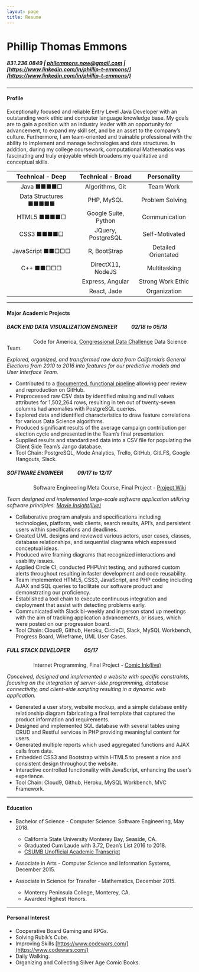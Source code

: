 ```yaml
---
layout: page
title: Resume
---
```


# Phillip Thomas Emmons
##### 831.236.0849 | philemmons.now@gmail.com | [https://www.linkedin.com/in/phillip-t-emmons/](https://www.linkedin.com/in/phillip-t-emmons/)
---
#### **Profile**

<p> Exceptionally focused and reliable Entry Level Java Developer with an outstanding work ethic and computer language knowledge base. My goals are to gain a position with an industry leader with an opportunity for advancement, to expand my skill set, and be an asset to the company’s culture. Furthermore, I am team-oriented and trainable professional with the ability to implement and manage technologies and data structures. In addition, during my college coursework, computational Mathematics was fascinating and truly enjoyable which broadens my qualitative and conceptual skills.</p>
  
| **Technical - Deep** | **Technical - Broad** | **Personality** |
|:-:|:-:|:-:|
| Java 	■■■■□ | Algorithms, Git | Team Work |
| Data Structures ■■■■■ | PHP, MySQL | Problem Solving |
| HTML5 ■■■■□ | Google Suite, Python | Communication |
| CSS3 ■■■■□ | JQuery, PostgreSQL | Self-Motivated |
| JavaScript ■■□□□ | R, BootStrap | Detailed Orientated |
| C++ ■■□□□ | DirectX11, NodeJS | Multitasking |
|  | Express, Angular | Strong Work Ethic |
|  | React, Jade | Organization |

---
#### **Major Academic Projects**

##### **BACK END DATA VISUALIZATION ENGINEER** &emsp; &emsp; 02/18 to 05/18
&emsp; &emsp; &emsp; &emsp; Code for America, [Congressional Data Challenge](https://docs.google.com/presentation/d/1vt1PHWl634FETYke7yBlyp7s80rWXtElhJZRrJBLCwQ/edit#slide=id.p1) Data Science Team.

*Explored, organized, and transformed raw data from California’s General Elections from 2010 to 2016 into features for our predictive models and User Interface Team.*
	
- Contributed to a [documented, functional pipeline](https://docs.google.com/document/d/1uUj2jG5GzVfJjuf2d90VsctEQG7_4l5YCAF4HXYtKWw/edit#heading=h.5rr7g1pboqz4) allowing peer review and reproduction on GitHub.
- Preprocessed raw CSV data by identified missing and null values attributes for 1,502,264 rows, resulting in ten out of twenty-seven columns had anomalies with PostgreSQL queries. 
- Explored data and identified characteristics to draw feature correlations for various Data Science algorithms.
- Produced significant results of the average campaign contribution per election cycle and presented in the Team’s final presentation.
- Supplied results and standardized data into a CSV file for populating the Client Side Team’s Jango database.
- Tool Chain: PostgreSQL, Mode Analytics, Trello, GitHub, GitLFS, Google Hangouts, Slack.

##### **SOFTWARE ENGINEER**	&emsp; &emsp; 09/17 to 12/17
&emsp; &emsp; &emsp; &emsp; Software Engineering Meta Course, Final Project - [Project Wiki](https://github.com/CSUMB-SCD/group4_FinalProject/wiki)

*Team designed and implemented large-scale software application utilizing software principles. [Movie Insight(live)](https://movie-insights.herokuapp.com/)*

- Collaborative program analysis and specifications including technologies, platform, web clients, search results, API’s, and persistent users within specifications and deadlines.
- Created UML designs and reviewed various actors, user cases, classes, database relationships, and sequential diagrams which expressed conceptual ideas.
- Produced wire framing diagrams that recognized interactions and usability issues.
- Applied Circle CI, conducted PHPUnit testing, and authored custom alerts throughout resulting in faster development and code reusability.
- Team implemented HTML5, CSS3, JavaScript, and PHP coding including AJAX and SQL queries to facilitate our software product and demonstrating our proficiency.
- Established a tool chain to execute continuous integration and deployment that assist with detecting problems early.
- Communicated with Slack bi-weekly and in person stand up meetings with the aim of tracking application advancements, or issues, which were posted on our progression board.
- Tool Chain: Cloud9, Github, Heroku, CircleCI, Slack, MySQL Workbench, Progress Board, Wireframe, UML User Cases.

##### **FULL STACK DEVELOPER** &emsp; &emsp; 05/17
&emsp; &emsp; &emsp; &emsp; Internet Programming, Final Project - [Comic Ink(live)](https://comix-ink.herokuapp.com/index.php)

*Conceived, designed and implemented a website with specific constraints, focusing on the integration of server-side programming, database connectivity, and client-side scripting resulting in a dynamic web application.*

- Generated a user story, website mockup, and a simple database entity relationship diagram fabricating a final template that captured the product information and requirements.
- Designed and implemented SQL database with several tables using CRUD and Restful services in PHP providing meaningful content for users.
- Generated multiple reports which used aggregated functions and AJAX calls from data.
- Embedded CSS3 and Bootstrap within HTML5 to present a nice and consistent design throughout the website.
- Interactive controlled functionality with JavaScript, enhancing the user’s experience.
- Tool Chain: Cloud9, Github, Heroku, MySQL Workbench, MVC Framework.

---
#### **Education**
- Bachelor of Science - Computer Science: Software Engineering, May 2018.
  - California State University Monterey Bay, Seaside, CA.
  - Graduated Cum Laude with 3.72, Dean’s List 2016 to 2018.
  - [CSUMB Unofficial Academic Transcript](https://drive.google.com/file/d/1dL85yA8iQSLrHBr5jGt177mREvp2yFU3/view?usp=sharing)

- Associate in Arts - Computer Science and Information Systems, December 2015.
- Associate in Science for Transfer - Mathematics, December 2015.
  - Monterey Peninsula College, Monterey, CA.
  - Awarded Highest Honors.

---
#### **Personal Interest**
- Cooperative Board Gaming and RPGs.
- Solving Rubik’s Cube.
- Improving Skills [https://www.codewars.com/](https://www.codewars.com/)
- Daily Walking.
- Organizing and Collecting Silver Age Comic Books.

